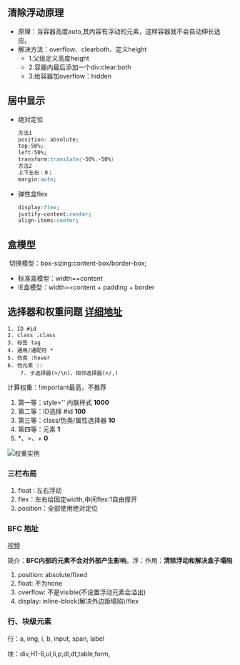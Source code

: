 ## 清除浮动原理

- 原理：当容器高度auto,其内容有浮动的元素，这样容器就不会自动伸长适应。
- 解决方法：overflow、clearboth、定义height
  - 1.父级定义高度height
  - 2.容器内最后添加一个div:clear:both
  - 3.给容器加overflow：hidden
## 居中显示

- 绝对定位

  ```css
  方法1
  position: absolute;
  top:50%;
  left:50%;
  transform:translate(-50%,-50%)
  方法2
  上下左右：0；
  margin:auto;
  ```

- 弹性盒flex

  ```css
  display:flex;
  justify-content:center;
  align-items:center;
  ```
## 盒模型 

​	切换模型：box-sizing:content-box/border-box;

- 标准盒模型：width==content
- IE盒模型：width==content + padding + border
## 选择器和权重问题 [详细地址](https://www.cnblogs.com/Tony100/p/10038860.html)

	1. ID #id
 	2. class .class
 	3. 标签 tag
 	4. 通用/通配符 *
 	5. 伪类 :hover
 	6. 伪元素 ::
      	7. 子选择器(>/\n)、相邻选择器(+/,)

计算权重：!important最高，不推荐

1. 第一等：style='' 内联样式  **1000**
2. 第二等：ID选择 #id  **100**
3. 第三等：class/伪类/属性选择器 **10**
4. 第四等：元素 **1**
5. *、>、+ **0**

![权重实例](http://www.nowamagic.net/csszone/images/priority_rules_2.jpg)



### 三栏布局

1. float : 左右浮动
2. flex：左右给固定width,中间flex:1自由撑开
3. position：全部使用绝对定位

### BFC [地址](https://blog.csdn.net/weixin_43801564/article/details/89352435)

[视频](https://www.bilibili.com/video/BV1h54y1D7rb?from=search&seid=17512387739467067458)

​	简介：**BFC内部的元素不会对外部产生影响**。浮：作用：**清除浮动和解决盒子塌陷**

1. position: absolute/fixed
2. float: 不为none
3. overflow: 不是visible(不设置浮动元素会溢出)
4. display: inline-block(解决外边距塌陷)/flex

### 行、块级元素

行：a, img, i, b, input, span, label

块：div,H1-6,ul,li,p,dl,dt,table,form,